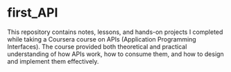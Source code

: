 # first_API
This repository contains notes, lessons, and hands-on projects I completed while taking a Coursera course on APIs (Application Programming Interfaces). The course provided both theoretical and practical understanding of how APIs work, how to consume them, and how to design and implement them effectively.
